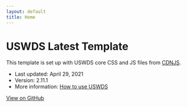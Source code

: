 ```yaml
---
layout: default
title: Home
---
```

# USWDS Latest Template

This template is set up with USWDS core CSS and JS files from [CDNJS](https://cdnjs.com/libraries/uswds).

- Last updated: April 29, 2021
- Version: 2.11.1
- More information: [How to use USWDS](https://designsystem.digital.gov/documentation/developers/)

<div class="margin-y-6">
<a href="https://github.com/Bixal/uswds-template" class="usa-button usa-button--big">View on GitHub</a>
</div>